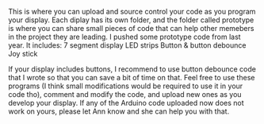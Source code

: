 This is where you can upload and source control your code as you program your display.
Each diplay has its own folder, and the folder called prototype is where you can share small pieces of code that can help other memebers in the project they are leading.
I pushed some prototype code from last year. It includes:
7 segment display
LED strips
Button & button debounce
Joy stick

If your display includes buttons, I recommend to use button debounce code that I wrote so that you can save a bit of time on that.
Feel free to use these programs (I think small modifications would be required to use it in your code tho), comment and modify the code, and upload new ones as you develop your display. If any of the Arduino code uploaded now does not work on yours, please let Ann know and she can help you with that.   

